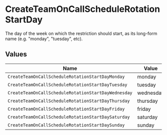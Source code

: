 # CreateTeamOnCallScheduleRotationStartDay

The day of the week on which the restriction should start, as its long-form name (e.g. "monday", "tuesday", etc).


## Values

| Name                                                | Value                                               |
| --------------------------------------------------- | --------------------------------------------------- |
| `CreateTeamOnCallScheduleRotationStartDayMonday`    | monday                                              |
| `CreateTeamOnCallScheduleRotationStartDayTuesday`   | tuesday                                             |
| `CreateTeamOnCallScheduleRotationStartDayWednesday` | wednesday                                           |
| `CreateTeamOnCallScheduleRotationStartDayThursday`  | thursday                                            |
| `CreateTeamOnCallScheduleRotationStartDayFriday`    | friday                                              |
| `CreateTeamOnCallScheduleRotationStartDaySaturday`  | saturday                                            |
| `CreateTeamOnCallScheduleRotationStartDaySunday`    | sunday                                              |